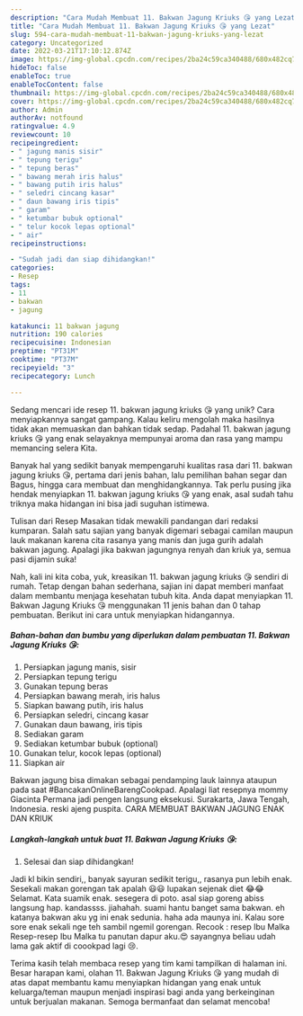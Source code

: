 ```yaml
---
description: "Cara Mudah Membuat 11. Bakwan Jagung Kriuks 😘 yang Lezat"
title: "Cara Mudah Membuat 11. Bakwan Jagung Kriuks 😘 yang Lezat"
slug: 594-cara-mudah-membuat-11-bakwan-jagung-kriuks-yang-lezat
category: Uncategorized
date: 2022-03-21T17:10:12.874Z
image: https://img-global.cpcdn.com/recipes/2ba24c59ca340488/680x482cq70/11-bakwan-jagung-kriuks-foto-resep-utama.jpg
hideToc: false
enableToc: true
enableTocContent: false
thumbnail: https://img-global.cpcdn.com/recipes/2ba24c59ca340488/680x482cq70/11-bakwan-jagung-kriuks-foto-resep-utama.jpg
cover: https://img-global.cpcdn.com/recipes/2ba24c59ca340488/680x482cq70/11-bakwan-jagung-kriuks-foto-resep-utama.jpg
author: Admin
authorAv: notfound
ratingvalue: 4.9
reviewcount: 10
recipeingredient:
- " jagung manis sisir"
- " tepung terigu"
- " tepung beras"
- " bawang merah iris halus"
- " bawang putih iris halus"
- " seledri cincang kasar"
- " daun bawang iris tipis"
- " garam"
- " ketumbar bubuk optional"
- " telur kocok lepas optional"
- " air"
recipeinstructions:

- "Sudah jadi dan siap dihidangkan!"
categories:
- Resep
tags:
- 11
- bakwan
- jagung

katakunci: 11 bakwan jagung 
nutrition: 190 calories
recipecuisine: Indonesian
preptime: "PT31M"
cooktime: "PT37M"
recipeyield: "3"
recipecategory: Lunch

---
```





Sedang mencari ide resep 11. bakwan jagung kriuks 😘 yang unik? Cara menyiapkannya sangat gampang. Kalau keliru mengolah maka hasilnya tidak akan memuaskan dan bahkan tidak sedap. Padahal 11. bakwan jagung kriuks 😘 yang enak selayaknya mempunyai aroma dan rasa yang mampu memancing selera Kita.





Banyak hal yang sedikit banyak mempengaruhi kualitas rasa dari 11. bakwan jagung kriuks 😘, pertama dari jenis bahan, lalu pemilihan bahan segar dan Bagus, hingga cara membuat dan menghidangkannya. Tak perlu pusing jika hendak menyiapkan 11. bakwan jagung kriuks 😘 yang enak,      asal sudah tahu triknya maka hidangan ini bisa jadi suguhan istimewa.














Tulisan dari Resep Masakan tidak mewakili pandangan dari redaksi kumparan. Salah satu sajian yang banyak digemari sebagai camilan maupun lauk makanan karena cita rasanya yang manis dan juga gurih adalah bakwan jagung. Apalagi jika bakwan jagungnya renyah dan kriuk ya, semua pasi dijamin suka!






Nah, kali ini kita coba, yuk, kreasikan 11. bakwan jagung kriuks 😘 sendiri di rumah. Tetap dengan bahan sederhana, sajian ini dapat memberi manfaat dalam membantu menjaga kesehatan tubuh kita. Anda dapat menyiapkan 11. Bakwan Jagung Kriuks 😘 menggunakan 11 jenis bahan dan 0 tahap pembuatan. Berikut ini cara untuk menyiapkan hidangannya.

<!--inarticleads1-->

##### Bahan-bahan dan bumbu yang diperlukan dalam pembuatan 11. Bakwan Jagung Kriuks 😘:

1. Persiapkan  jagung manis, sisir
1. Persiapkan  tepung terigu
1. Gunakan  tepung beras
1. Persiapkan  bawang merah, iris halus
1. Siapkan  bawang putih, iris halus
1. Persiapkan  seledri, cincang kasar
1. Gunakan  daun bawang, iris tipis
1. Sediakan  garam
1. Sediakan  ketumbar bubuk (optional)
1. Gunakan  telur, kocok lepas (optional)
1. Siapkan  air


Bakwan jagung bisa dimakan sebagai pendamping lauk lainnya ataupun pada saat #BancakanOnlineBarengCookpad. Apalagi liat resepnya mommy Giacinta Permana jadi pengen langsung eksekusi. Surakarta, Jawa Tengah, Indonesia. reski ajeng puspita. CARA MEMBUAT BAKWAN JAGUNG ENAK DAN KRIUK 

<!--inarticleads2-->

##### Langkah-langkah untuk buat 11. Bakwan Jagung Kriuks 😘:


1. Selesai dan siap dihidangkan!

Jadi kl bikin sendiri,, banyak sayuran sedikit terigu,, rasanya pun lebih enak. Sesekali makan gorengan tak apalah 😃😃 lupakan sejenak diet 😂😂 Selamat. Kata suamik enak. sesegera di poto. asal siap goreng abiss langsung hap. kandassss. jiahahah. suami hantu banget sama bakwan. eh katanya bakwan aku yg ini enak sedunia. haha ada maunya ini. Kalau sore sore enak sekali nge teh sambil ngemil gorengan. Recook : resep Ibu Malka Resep-resep Ibu Malka tu panutan dapur aku.😍 sayangnya beliau udah lama gak aktif di coookpad lagi 😢. 

Terima kasih telah membaca resep yang tim kami tampilkan di halaman ini. Besar harapan kami, olahan 11. Bakwan Jagung Kriuks 😘 yang mudah di atas dapat membantu kamu menyiapkan hidangan yang enak untuk keluarga/teman maupun menjadi inspirasi bagi anda yang berkeinginan untuk berjualan makanan. Semoga bermanfaat dan selamat mencoba!
